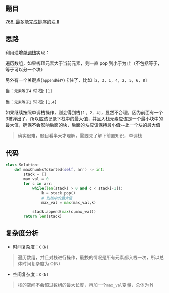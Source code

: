 ## 题目
[768. 最多能完成排序的块 II](https://leetcode.cn/problems/max-chunks-to-make-sorted-ii/description/)

## 思路
利用递增[单调栈](https://lucifer.ren/blog/2020/11/03/monotone-stack/)实现：

遍历数组，如果栈顶元素大于当前元素，则一直 pop 到小于为止（不包括等于，等于可以分一个块）

另外有一个关键点(`append操作`)卡住了，比如 `[2, 3, 1, 4, 2, 5, 6, 8]`


当：`元素等于4` 时
栈: `[1]`

当：`元素等于2` 时
栈: `[1,4]`

如果继续按照单调栈操作，则会得到栈`[1, 2, 4]`，显然不合理，因为前面有一个3被弹出了，所以应该记录下栈中的最大值，并且入栈元素应该是一个最小块中的最大值，确保不会影响后面的块，后面的块应该保持最小值`>=`上一个块的最大值


> 确实很难，题目看半天才理解，需要先了解下前置知识，单调栈

## 代码
```python
class Solution:
    def maxChunksToSorted(self, arr) -> int:
        stack = []
        max_val = 0
        for c in arr:
            while(len(stack) > 0 and c < stack[-1]):
                k = stack.pop()
                # 取栈中的最大值
                max_val = max(max_val,k)

            stack.append(max(c,max_val))
        return len(stack)
```
## 复杂度分析

- 时间复杂度：`O(N)`
> 遍历数组，并且对栈进行操作，最换的情况是所有元素都入栈一次，所以总体时间复杂度为 O(N)

- 空间复杂度：`O(N)`
> 栈的空间不会超过数组的最大长度，再加一个`max_val`变量，总体为 N


